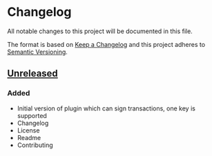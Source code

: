 # Changelog
All notable changes to this project will be documented in this file.

The format is based on [Keep a Changelog](https://keepachangelog.com/en/1.0.0/)
and this project adheres to [Semantic Versioning](https://semver.org/spec/v2.0.0.html).

## [Unreleased]

### Added
- Initial version of plugin which can sign transactions, one key is supported
- Changelog
- License
- Readme
- Contributing

[Unreleased]: https://github.com/adshares/ads-beet